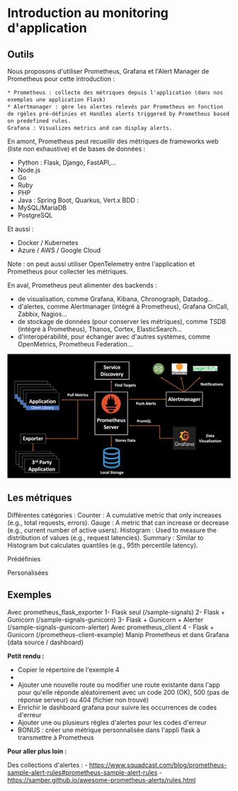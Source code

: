 # Introduction au monitoring d'application

## Outils

Nous proposons d'utiliser Prometheus, Grafana et l'Alert Manager de Prometheus pour cette introduction :

    * Prometheus : collecte des métriques depuis l'application (dans nos exemples une application Flask)
    * Alertmanager : gère les alertes relevés par Prometheus en fonction de rgèles pré-définies et Handles alerts triggered by Prometheus based on predefined rules.
    Grafana : Visualizes metrics and can display alerts.

En amont, Prometheus peut recueillir des métriques de frameworks web (liste non exhaustive) et de bases de données :
* Python : Flask, Django, FastAPI,...
* Node.js
* Go
* Ruby
* PHP
* Java : Spring Boot, Quarkus, Vert.x
BDD :
* MySQL/MariaDB
* PostgreSQL

Et aussi :
* Docker / Kubernetes
* Azure / AWS / Google Cloud

Note : on peut aussi utiliser OpenTelemetry entre l'application et Prometheus pour collecter les métriques.

En aval, Prometheus peut alimenter des backends :
- de visualisation, comme Grafana, Kibana, Chronograph, Datadog...
- d'alertes, comme Alertmanager (intégré à Prometheus), Grafana OnCall, Zabbix, Nagios...
- de stockage de données (pour conserver les métriques), comme TSDB (intégré à Prometheus), Thanos, Cortex, ElasticSearch...
- d'interopérabilité, pour échanger avec d'autres systèmes, comme OpenMetrics, Prometheus Federation...

![Prometheus architecture](./prometheus-architecture.png)

## Les métriques

Différentes catégories :
    Counter : A cumulative metric that only increases (e.g., total requests, errors).
    Gauge : A metric that can increase or decrease (e.g., current number of active users).
    Histogram : Used to measure the distribution of values (e.g., request latencies).
    Summary : Similar to Histogram but calculates quantiles (e.g., 95th percentile latency).

Prédéfinies

Personalisées 
     

## Exemples

Avec prometheus_flask_exporter
1- Flask seul (/sample-signals)
2- Flask + Gunicorn (/sample-signals-gunicorn)
3- Flask + Gunicorn + Alerter (/sample-signals-gunicorn-alerter)
Avec prometheus_client
4 - Flask + Gunicorn (/prometheus-client-example)
    Manip Prometheus et dans Grafana (data source / dashboard)

**Petit rendu :**
* Copier le répertoire de l'exemple 4
* 
* Ajouter une nouvelle route ou modifier une route existante dans l'app pour qu'elle réponde aléatoirement avec un code 200 (OK), 500 (pas de réponse serveur) ou 404 (fichier non trouvé)
* Enrichir le dashboard grafana pour suivre les occurrences de codes d'erreur
* Ajouter une ou plusieurs règles d'alertes pour les codes d'erreur
* BONUS : créer une métrique personnalisée dans l'appli flask à transmettre à Prometheus

**Pour aller plus loin :**

Des collections d'alertes :
    - https://www.squadcast.com/blog/prometheus-sample-alert-rules#prometheus-sample-alert-rules
    - https://samber.github.io/awesome-prometheus-alerts/rules.html

